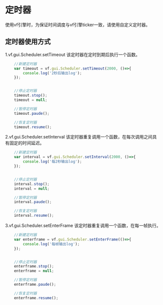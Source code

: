 # 定时器

使用vf引擎时，为保证时间调度与vf引擎ticker一致，请使用自定义定时器。

## 定时器使用方式

1.vf.gui.Scheduler.setTimeout 该定时器在定时到期后执行一个函数。

``` js
    //新建定时器
    var timeout = vf.gui.Scheduler.setTimeout(2000, ()=>{
        console.log('2秒后输出log');
    });


    //停止定时器
    timeout.stop();
    timeout = null;

    //暂停定时器
    timeout.paude();

    //恢复定时器
    timeout.resume();
```

2.vf.gui.Scheduler.setInterval  该定时器重复调用一个函数，在每次调用之间具有固定的时间延迟。

``` js
    //新建定时器
    var interval = vf.gui.Scheduler.setInterval(2000, ()=>{
        console.log('每2秒输出log');
    });


    //停止定时器
    interval.stop();
    interval = null;

    //暂停定时器
    interval.paude();

    //恢复定时器
    interval.resume();
```

3.vf.gui.Scheduler.setEnterFrame  该定时器重复调用一个函数，在每一帧执行。

``` js
    //新建定时器
    var enterframe = vf.gui.Scheduler.setEnterFrame(()=>{
        console.log('每帧输出log');
    });


    //停止定时器
    enterframe.stop();
    enterframe = null;

    //暂停定时器
    enterframe.paude();

    //恢复定时器
    enterframe.resume();
```